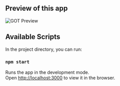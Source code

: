 ## Preview of this app 

![GOT Preview](https://github.com/xQ-zie/Game-Of-Thrones-Database/GOT_Preview.jpg)

## Available Scripts

In the project directory, you can run:

### `npm start`

Runs the app in the development mode.<br>
Open [http://localhost:3000](http://localhost:3000) to view it in the browser.
